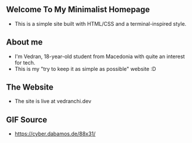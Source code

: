 ## Welcome To My Minimalist Homepage

- This is a simple site built with HTML/CSS and a terminal-inspired style.

## About me
- I'm Vedran, 18-year-old student from Macedonia with quite an interest for tech.
- This is my "try to keep it as simple as possible" website :D
  
## The Website
- The site is live at vedranchi.dev

## GIF Source
- https://cyber.dabamos.de/88x31/
